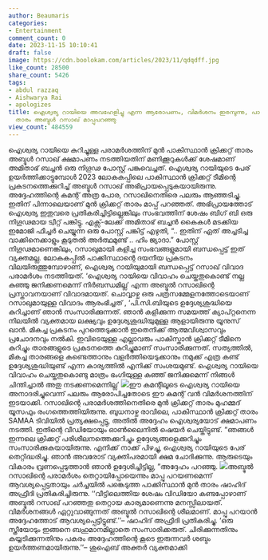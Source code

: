```yaml
---
author: Beaumaris
categories:
- Entertainment
comment_count: 0
date: 2023-11-15 10:10:41
draft: false
image: https://cdn.boolokam.com/articles/2023/11/qdqdff.jpg
like_count: 28500
share_count: 5426
tags:
- abdul razzaq
- Aishwarya Rai
- apologizes
title: ഐശ്വര്യ റായിയെ അവഹേളിച്ചു എന്ന ആരോപണം, വിമർശനം ഇരമ്പുന്നു, പാകിസ്ഥാൻ ക്രിക്കറ്റ്
  താരം അബ്ദുൾ റസാഖ് മാപ്പുപറഞ്ഞു
view_count: 484559
---
```


ഐശ്വര്യ റായിയെ കുറിച്ചുള്ള പരാമർശത്തിന് മുൻ പാകിസ്ഥാൻ ക്രിക്കറ്റ് താരം അബ്ദുൾ റസാഖ് ക്ഷമാപണം നടത്തിയതിന് മണിക്കൂറുകൾക്ക് ശേഷമാണ് അമിതാഭ് ബച്ചൻ ഒരു നിഗൂഢ പോസ്റ്റ് പങ്കുവെച്ചത്. ഐശ്വര്യ റായിയുടെ പേര് ഉയർത്തിക്കാട്ടുമ്പോൾ 2023 ലോകകപ്പിലെ പാകിസ്ഥാൻ ക്രിക്കറ്റ് ടീമിന്റെ പ്രകടനത്തെക്കുറിച്ച് അബ്ദുൾ റസാഖ് അഭിപ്രായപ്പെടുകയായിരുന്നു. അദ്ദേഹത്തിന്റെ കമന്റ് അത്ര പോര, റസാഖിനെതിരെ പലരും ആഞ്ഞടിച്ചു. ഇതിന് പിന്നാലെയാണ് മുൻ ക്രിക്കറ്റ് താരം മാപ്പ് പറഞ്ഞത്. അഭിപ്രായത്തോട് ഐശ്വര്യ ഇതുവരെ പ്രതികരിച്ചിട്ടില്ലെങ്കിലും സംഭവത്തിന് ശേഷം ബിഗ് ബി ഒരു നിഗൂഢമായ ട്വീറ്റ് പങ്കിട്ടു. എക്സ്-ലേക്ക് അമിതാഭ് ബച്ചൻ കൈകൾ മടക്കിയ ഇമോജി ഫീച്ചർ ചെയ്യുന്ന ഒരു പോസ്റ്റ് പങ്കിട്ട് എഴുതി, “.. ഇതിന് ഏത് അച്ചടിച്ച വാക്കിനെക്കാളും കൂടുതൽ അർത്ഥമുണ്ട് .. ഹിം ജ്യാദാ.” പോസ്റ്റ് നിഗൂഢമാണെങ്കിലും, റസാഖുമായി കളിച്ച സംഭവങ്ങളുമായി ബന്ധപ്പെട്ട് ഇത് വ്യക്തമല്ല. ലോകകപ്പിൽ പാക്കിസ്ഥാന്റെ ദയനീയ പ്രകടനം വിലയിരുത്തുമ്പോഴാണ്, ഐശ്വര്യ റായിയുമായി ബന്ധപ്പെട്ട് റസാഖ് വിവാദ പരാമർശം നടത്തിയത്. ‘ഐശ്വര്യ റായിയെ വിവാഹം ചെയ്തതുകൊണ്ട് നല്ല കുഞ്ഞു ജനിക്കണമെന്ന് നിർബന്ധമില്ല’ എന്ന അബ്ദുൽ റസാഖിന്റെ പ്രസ്താവനയാണ് വിവാദമായത്. ചൊവ്വാഴ്ച ഒരു പത്രസമ്മേളനത്തോടെയാണ് റസാഖുമായുള്ള വിവാദം ആരംഭിച്ചത് , ‘പി.സി.ബിയുടെ ഉദ്ദേശ്യശുദ്ധിയെ കുറിച്ചാണ് ഞാൻ സംസാരിക്കുന്നത്. ഞാൻ കളിക്കുന്ന സമയത്ത് ക്യാപ്റ്റനെന്ന നിലയിൽ വ്യക്തമായ ലക്ഷ്യവും ഉദ്ദേശ്യശുദ്ധിയുമുള്ള ആളായിരുന്നു യൂനുസ് ഖാൻ. മികച്ച പ്രകടനം പുറത്തെടുക്കാൻ ഇതെനിക്ക് ആത്മവിശ്വാസവും പ്രചോദനവും നൽകി. ഇവിടെയുള്ള എല്ലാവരും പാകിസ്താൻ ക്രിക്കറ്റ് ടീമിനെ കുറിച്ചും താരങ്ങളുടെ പ്രകടനത്തെ കുറിച്ചുമാണ് സംസാരിക്കുന്നത്. സത്യത്തിൽ, മികച്ച താരങ്ങളെ കണ്ടെത്താനും വളർത്തിയെടുക്കാനും നമുക്ക് എത്ര കണ്ട് ഉദ്ദേശ്യശുദ്ധിയുണ്ട് എന്ന കാര്യത്തിൽ എനിക്ക് സംശയമുണ്ട്. ഐശ്വര്യ റായിയെ വിവാഹം ചെയ്തതുകൊണ്ടു മാത്രം ഭംഗിയുള്ള കുഞ്ഞ് ജനിക്കുമെന്ന് നിങ്ങൾ ചിന്തിച്ചാൽ അതു നടക്കണമെന്നില്ല’ ![](https://cdn.boolokam.com/articles/2023/11/qdqdff.jpg)ഈ കമന്റിലൂടെ ഐശ്വര്യ റായിയെ അനാദരിച്ചുവെന്ന് പലരും ആരോപിച്ചതോടെ ഈ കമന്റ് വൻ വിമർശനത്തിന് ഇടയാക്കി. റസാഖിന്റെ പരാമർശത്തിനെതിരെ മുൻ ക്രിക്കറ്റ് താരം മുഹമ്മദ് യൂസഫും രംഗത്തെത്തിയിരുന്നു. ബുധനാഴ്ച രാവിലെ, പാകിസ്ഥാൻ ക്രിക്കറ്റ് താരം SAMAA ടിവിയിൽ പ്രത്യക്ഷപ്പെട്ടു, അതിൽ അദ്ദേഹം ഐശ്വര്യയോട് ക്ഷമാപണം നടത്തി. ഇതിന്റെ വീഡിയോയും ഓൺലൈനിൽ ഷെയർ ചെയ്തിട്ടുണ്ട്. “ഞങ്ങൾ ഇന്നലെ ക്രിക്കറ്റ് പരിശീലനത്തെക്കുറിച്ചും ഉദ്ദേശ്യങ്ങളെക്കുറിച്ചും സംസാരിക്കുകയായിരുന്നു. എനിക്ക് നാക്ക് പിഴച്ചു, ഐശ്വര്യ റായിയുടെ പേര് തെറ്റിദ്ധരിച്ചു. ഞാൻ അവരോട് വ്യക്തിപരമായി ക്ഷമ ചോദിക്കുന്നു. ആരുടെയും വികാരം വ്രണപ്പെടുത്താൻ ഞാൻ ഉദ്ദേശിച്ചിട്ടില്ല, ”അദ്ദേഹം പറഞ്ഞു. ![](https://cdn.boolokam.com/articles/2023/11/qdqddddfff.jpg)അബ്ദുൽ റസാഖിന്റെ പരാമർശം തെറ്റായിപ്പോയെന്നും മാപ്പു പറയണമെന്ന് ആവശ്യപ്പെട്ടതായും ചർച്ചയിൽ പങ്കെടുത്ത പാക്കിസ്ഥാന്‍ മുൻ താരം ഷാഹിദ് അഫ്രീദി പ്രതികരിച്ചിരുന്നു. ‘‘വീട്ടിലെത്തിയ ശേഷം വിഡിയോ കണ്ടപ്പോഴാണ് അബ്ദുൽ റസാഖ് പറഞ്ഞതു തെറ്റായ കാര്യമാണെന്നു മനസ്സിലായത്. വിമർശനങ്ങൾ ഏറ്റുവാങ്ങുന്നത് അബ്ദുൽ റസാഖിന്റെ ശീലമാണ്. മാപ്പു പറയാൻ അദ്ദേഹത്തോട് ആവശ്യപ്പെട്ടിട്ടുണ്ട്.’’– ഷാഹിദ് അഫ്രീദി പ്രതികരിച്ചു. ‘ഒരു സ്ത്രീയോടും ഇങ്ങനെ ബഹുമാനമില്ലാതെ സംസാരിക്കരുത്. ചിരിക്കുന്നതിനും കയ്യടിക്കുന്നതിനും പകരം അദ്ദേഹത്തിന്റെ കൂടെ ഇരുന്നവർ ശബ്ദം ഉയര്‍ത്തണമായിരുന്നു.’’– ശുഐബ് അക്തർ വ്യക്തമാക്കി